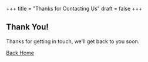 +++
title = "Thanks for Contacting Us"
draft = false
+++

## Thank You!

Thanks for getting in touch, we'll get back to you soon.

<p><a href="/#" class="button special">Back Home</a></p>
